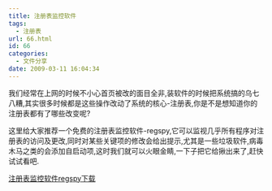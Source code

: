 ```yaml
---
title: 注册表监控软件
tags:
  - 注册表
url: 66.html
id: 66
categories:
  - 文件分享
date: 2009-03-11 16:04:34
---
```


我们经常在上网的时候不小心首页被改的面目全非,装软件的时候把系统搞的乌七八糟,其实很多时候都是这些操作改动了系统的核心-注册表,你是不是想知道你的注册表都有了哪些改变呢?  

这里给大家推荐一个免费的注册表监控软件-regspy,它可以监视几乎所有程序对注册表的访问及更改,同时对某些关键项的修改会给出提示,尤其是一些垃圾软件,病毒木马之类的会添加自启动项,这时我们就可以火眼金睛,一下子把它给揪出来了,赶快试试看吧.  

[注册表监控软件regspy下载](http://cid-1f2c5513fd9f3c44.skydrive.live.com/self.aspx/%e9%ad%85%e8%81%9a%e8%8b%8f%e5%b7%9e/RegSpy.rar)
